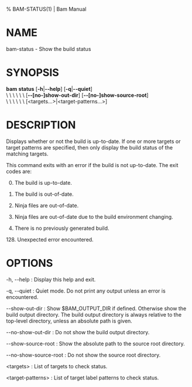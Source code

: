 % BAM-STATUS(1) | Bam Manual

# NAME

bam-status - Show the build status

# SYNOPSIS

**bam** **status** [**-h**|**--help**] [**-q**|**--quiet**]\
\  \  \  \  \  \ [**--[no-]show-out-dir**] [**--[no-]show-source-root**]\
\  \  \  \  \  \ [\<targets...\>|\<target-patterns...\>]

# DESCRIPTION
  Displays whether or not the build is up-to-date. If one or more targets or
  target patterns are specified, then only display the build status of the
  matching targets.

  This command exits with an error if the build is not up-to-date. The exit
  codes are:

  0. The build is up-to-date.

  1. The build is out-of-date.

  2. Ninja files are out-of-date.

  3. Ninja files are out-of-date due to the build environment changing.

  4. There is no previously generated build.

  128\. Unexpected error encountered.

# OPTIONS
-h, --help
:   Display this help and exit.

-q, --quiet
:   Quiet mode. Do not print any output unless an error is encountered.

--show-out-dir
:   Show $BAM_OUTPUT_DIR if defined. Otherwise show the build output
    directory. The build output directory is always relative to the top-level
    directory, unless an absolute path is given.

--no-show-out-dir
:   Do not show the build output directory.

--show-source-root
:   Show the absolute path to the source root directory.

--no-show-source-root
:   Do not show the source root directory.

\<targets\>
:   List of targets to check status.

\<target-patterns\>
:   List of target label patterns to check status.
